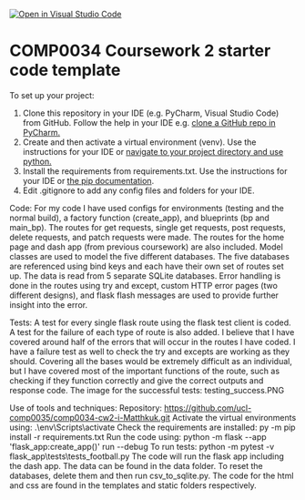 [![Open in Visual Studio Code](https://classroom.github.com/assets/open-in-vscode-c66648af7eb3fe8bc4f294546bfd86ef473780cde1dea487d3c4ff354943c9ae.svg)](https://classroom.github.com/online_ide?assignment_repo_id=10366523&assignment_repo_type=AssignmentRepo)
# COMP0034 Coursework 2 starter code template

To set up your project:

1. Clone this repository in your IDE (e.g. PyCharm, Visual Studio Code) from GitHub. Follow the help in your IDE
   e.g. [clone a GitHub repo in PyCharm.](https://www.jetbrains.com/help/pycharm/manage-projects-hosted-on-github.html#clone-from-GitHub)
2. Create and then activate a virtual environment (venv). Use the instructions for your IDE
   or [navigate to your project directory and use python.](https://packaging.python.org/guides/installing-using-pip-and-virtual-environments/)
3. Install the requirements from requirements.txt. Use the instructions for your IDE
   or [the pip documentation](https://pip.pypa.io/en/latest/user_guide/#requirements-files).
4. Edit .gitignore to add any config files and folders for your IDE. 

Code:
For my code I have used configs for environments (testing and the normal build), a factory function (create_app), and blueprints (bp and main_bp).
The routes for get requests, single get requests, post requests, delete requests, and patch requests were made.
The routes for the home page and dash app (from previous coursework) are also included.
Model classes are used to model the five different databases. The five databases are referenced using bind keys and each have their own set of routes set up.
The data is read from 5 separate SQLite databases.
Error handling is done in the routes using try and except, custom HTTP error pages (two different designs), and flask flash messages are used to provide further insight into the error.

Tests:
A test for every single flask route using the flask test client is coded.
A test for the failure of each type of route is also added.
I believe that I have covered around half of the errors that will occur in the routes I have coded. I have a failure test as well to check the try and excepts are working as they should. Covering all the bases would be extremely difficult as an individual, but I have covered most of the important functions of the route, such as checking if they function correctly and give the correct outputs and response code.
The image for the successful tests: testing_success.PNG

Use of tools and techniques:
Repository: https://github.com/ucl-comp0035/comp0034-cw2-i-Matthkuk.git
Activate the virtual environments using: .\env\Scripts\activate
Check the requirements are installed: py -m pip install -r requirements.txt
Run the code using: python -m flask --app 'flask_app:create_app()' run --debug
To run tests: python -m pytest -v flask_app\tests\tests_football.py
The code will run the flask app including the dash app.
The data can be found in the data folder. To reset the databases, delete them and then run csv_to_sqlite.py.
The code for the html and css are found in the templates and static folders respectively.